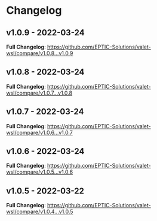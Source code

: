 # Changelog

## v1.0.9 - 2022-03-24

**Full Changelog**: https://github.com/EPTIC-Solutions/valet-wsl/compare/v1.0.8...v1.0.9

## v1.0.8 - 2022-03-24

**Full Changelog**: https://github.com/EPTIC-Solutions/valet-wsl/compare/v1.0.7...v1.0.8

## v1.0.7 - 2022-03-24

**Full Changelog**: https://github.com/EPTIC-Solutions/valet-wsl/compare/v1.0.6...v1.0.7

## v1.0.6 - 2022-03-24

**Full Changelog**: https://github.com/EPTIC-Solutions/valet-wsl/compare/v1.0.5...v1.0.6

## v1.0.5 - 2022-03-22

**Full Changelog**: https://github.com/EPTIC-Solutions/valet-wsl/compare/v1.0.4...v1.0.5
